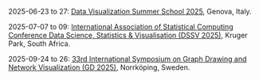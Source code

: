 2025-06-23 to 27: [Data Visualization Summer School 2025](https://www.dibris.unige.it/eventi/dataviz2025 "The summer school trains researchers in data visualization, with applications in physics. Topics include interactive visualizations, multidimensional data, and scientific plotting. Lectures cover techniques for analyzing high-energy physics data and cosmological simulations, emphasizing effective communication."), Genova, Italy.

2025-07-07 to 09: [International Association of Statistical Computing Conference Data Science, Statistics & Visualisation (DSSV 2025)](https://iasc-isi.org/dssv2025/ "DSSV 2025 focuses on data science and statistical visualization, covering multivariate analysis, data mining, and interactive graphics. Topics include big data analytics, visualization techniques, and applications in social sciences and health, emphasizing statistical methods for data exploration."), Kruger Park, South Africa.

2025-09-24 to 26: [33rd International Symposium on Graph Drawing and Network Visualization (GD 2025)](https://graphdrawing.github.io/gd2025/ "GD 2025 focuses on graph drawing and network visualization, covering graph algorithms, layout techniques, and visual analytics. Topics include applications in social networks, bioinformatics, and cybersecurity, emphasizing computational methods for effective network representation and analysis."), Norrköping, Sweden.

